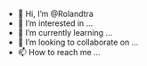 - 👋 Hi, I’m @Rolandtra
- 👀 I’m interested in ...
- 🌱 I’m currently learning ...
- 💞️ I’m looking to collaborate on ...
- 📫 How to reach me ...

<!---
Rolandtra/Rolandtra is a ✨ special ✨ repository because its `README.md` (this file) appears on your GitHub profile.
You can click the Preview link to take a look at your changes.
--->
